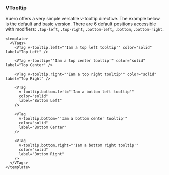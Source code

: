 ### VTooltip

Vuero offers a very simple versatile v-tooltip directive.
The example below is the default and basic version.
There are 6 default positions accessible with modifiers: `.top-left`,
`.top-right`, `.bottom-left`, `.bottom`, `.bottom-right`.

<!--code-->

```vue {4,10,16,22,28,34}
<template>
  <VTags>
    <VTag v-tooltip.left="'Iam a top left tooltip'" color="solid" label="Top Left" />

    <VTag v-tooltip="'Iam a top center tooltip'" color="solid" label="Top Center" />

    <VTag v-tooltip.right="'Iam a top right tooltip'" color="solid" label="Top Right" />

    <VTag
      v-tooltip.bottom.left="'Iam a bottom left tooltip'"
      color="solid"
      label="Bottom Left"
    />

    <VTag
      v-tooltip.bottom="'Iam a bottom center tooltip'"
      color="solid"
      label="Bottom Center"
    />

    <VTag
      v-tooltip.bottom.right="'Iam a bottom right tooltip'"
      color="solid"
      label="Bottom Right"
    />
  </VTags>
</template>
```

<!--/code-->

<!--Example-->

<VTags>
  <VTag
    v-tooltip.left="'Iam a top left tooltip'"
    color="solid"
    label="Top Left"
  />
  <VTag
    v-tooltip="'Iam a top center tooltip'"
    color="solid"
    label="Top Center"
  />
  <VTag
    v-tooltip.right="'Iam a top right tooltip'"
    color="solid"
    label="Top Right"
  />
  <VTag
    v-tooltip.bottom.left="'Iam a bottom left tooltip'"
    color="solid"
    label="Bottom Left"
  />
  <VTag
    v-tooltip.bottom="'Iam a bottom center tooltip'"
    color="solid"
    label="Bottom Center"
  />
  <VTag
    v-tooltip.bottom.right="'Iam a bottom right tooltip'"
    color="solid"
    label="Bottom Right"
  />
</VTags>

<!--/Example-->
